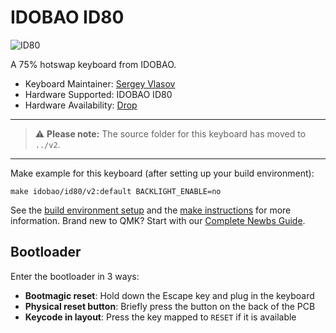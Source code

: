 # IDOBAO ID80

![ID80](https://i.imgur.com/977ENjph.png)

A 75% hotswap keyboard from IDOBAO.

* Keyboard Maintainer: [Sergey Vlasov](https://github.com/sigprof)
* Hardware Supported: IDOBAO ID80
* Hardware Availability: [Drop](https://drop.com/buy/idobao-id80-75-hot-swappable-mechanical-keyboard-kit?mode=guest_open)

---
> &#x26a0; **Please note:** The source folder for this keyboard has moved to `../v2`.
---

Make example for this keyboard (after setting up your build environment):

    make idobao/id80/v2:default BACKLIGHT_ENABLE=no
    
See the [build environment setup](https://docs.qmk.fm/#/getting_started_build_tools) and the [make instructions](https://docs.qmk.fm/#/getting_started_make_guide) for more information. Brand new to QMK? Start with our [Complete Newbs Guide](https://docs.qmk.fm/#/newbs).

## Bootloader

Enter the bootloader in 3 ways:

* **Bootmagic reset**: Hold down the Escape key and plug in the keyboard
* **Physical reset button**: Briefly press the button on the back of the PCB
* **Keycode in layout**: Press the key mapped to `RESET` if it is available
